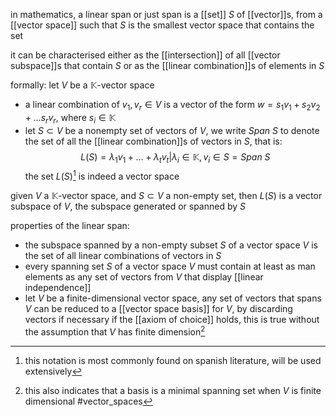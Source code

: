 in mathematics, a linear span or just span is a [[set]] $S$ of [[vector]]s, from a [[vector space]] such that $S$ is the smallest vector space that contains the set

it can be characterised either as the [[intersection]] of all [[vector subspace]]s that contain $S$ or as the [[linear combination]]s of elements in $S$

formally:
let $V$ be a $\mathbb{K}$-vector space
-  a linear combination of $v_1,v_r\in V$ is a vector of the form $w = s_1v_1+s_2v_2+\ldots s_rv_r$, where $s_i\in \mathbb{K}$
- let $S\subset V$ be a nonempty set of vectors of $V$, we write $Span\ S$ to denote the set of all the [[linear combination]]s of vectors in $S$, that is:
$$L(S) = \lambda_1v_1+\ldots + \lambda_tv_t|\lambda_i\in \mathbb{K}, v_i\in S = Span\ S$$
the set $L(S)$[^1] is indeed a vector space

given $V$ a $\mathbb{K}$-vector space, and $S\subset V$ a non-empty set, then $L(S)$ is a vector subspace of $V$, the subspace generated or spanned by $S$

properties of the linear span:
- the subspace spanned by a non-empty subset $S$ of a vector space $V$ is the set of all linear combinations of vectors in $S$
- every spanning set $S$ of a vector space $V$ must contain at least as man elements as any set of vectors from $V$ that display [[linear independence]] 
- let $V$ be a finite-dimensional vector space, any set of vectors that spans $V$ can be reduced to a [[vector space basis]] for $V$, by discarding vectors if necessary
  if the [[axiom of choice]] holds, this is true without the assumption that $V$ has finite dimension[^2]


[^1]: this notation is most commonly found on spanish literature, will be used extensively 
[^2]:   this also indicates that a basis is a minimal spanning set when $V$ is finite dimensional
#vector_spaces 